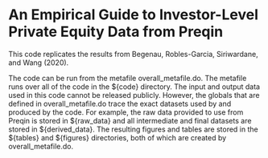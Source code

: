 # An Empirical Guide to Investor-Level Private Equity Data from Preqin

This code replicates the results from Begenau, Robles-Garcia, Siriwardane, and Wang (2020). 

The code can be run from the metafile overall_metafile.do. The metafile runs over all of the code in the ${code} directory. The input and output data used in this code cannot be released publicly. However, the globals that are defined in overall_metafile.do trace the exact datasets used by and produced by the code.  For example, the raw data provided to use from Preqin is stored in ${raw_data} and all intermediate and final datasets are stored in ${derived_data}. The resulting figures and tables are stored in the ${tables} and ${figures} directories, both of which are created by overall_metafile.do.
